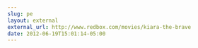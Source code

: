 ```yaml
---
slug: pe
layout: external
external_url: http://www.redbox.com/movies/kiara-the-brave
date: 2012-06-19T15:01:14-05:00
---
```

